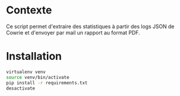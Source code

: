# Contexte
Ce script permet d'extraire des statistiques à partir des logs JSON de Cowrie et d'envoyer par mail un rapport au format PDF.

# Installation

```bash
virtualenv venv
source venv/bin/activate
pip install -r requirements.txt
desactivate
```
